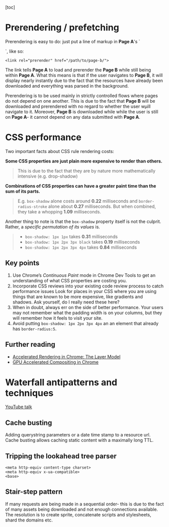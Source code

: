 [toc]
# Prerendering / prefetching
Prerendering is easy to do: just put a line of markup in __Page A__'s `
<head>
`, like so:

```
<link rel="prerender" href="/path/to/page-b/">
```

The link tells __Page A__ to load and prerender the __Page B__ while still being within __Page A__. What this means is 
that if the user navigates to __Page B__, it will display nearly instantly due to the fact that the resources have 
already been downloaded and everything was parsed in the background.

Prerendering is to be used mainly in strictly controlled flows where pages do not depend on one another. This is due 
to the fact that __Page B__ will be downloaded and prerendered with no regard to whether the user wµill navigate to it. 
Moreover, __Page B__ is downloaded while while the user is still on __Page A__- it cannot depend on any data submitted 
with __Page A__.

# CSS performance
Two important facts about CSS rule rendering costs:

**Some CSS properties are just plain more expensive to render than others.**

>This is due to the fact that they are by nature more mathematically intensive (e.g. drop-shadow)

**Combinations of CSS properties can have a greater paint time than the sum of its parts.**

> E.g. `box-shadow` alone costs around **0.22** milliseconds and `border-radius-stroke` alone about **0.27** milliseconds. But when combined, they take a whopping **1.09** milliseconds.

Another thing to note is that the `box-shadow` property itself is not the culprit. Rather, a _specific permutation of its values_ is.

>- `box-shadow: 1px 1px` takes **0.31** milliseconds
>- `box-shadow: 1px 2px 3px black` takes **0.19** milliseconds
>- `box-shadow: 1px 2px 3px 4px` takes **0.84** milliseconds

## Key points
1. Use Chrome’s _Continuous Paint_ mode in Chrome Dev Tools to get an understanding of what CSS properties are costing you.
2. Incorporate CSS reviews into your existing code review process to catch performance issues Look for places in your CSS where you are using things that are known to be more expensive, like gradients and shadows. Ask yourself, do I really need these here?
3. When in doubt, always err on the side of better performance. Your users may not remember what the padding width is on your columns, but they will remember how it feels to visit your site.
4. Avoid putting `box-shadow: 1px 2px 3px 4px` an an element that already has `border-radius:5`.

## Further reading
- [Accelerated Rendering in Chrome: The Layer Model](http://www.html5rocks.com/en/tutorials/speed/layers/)
- [GPU Accelerated Compositing in Chrome](http://www.chromium.org/developers/design-documents/gpu-accelerated-compositing-in-chrome)

# Waterfall antipatterns and techniques
[YouTube talk](http://youtu.be/O5az5D51ACQ?t=32m28s)
## Cache busting
Adding querystring parameters or a date time stamp to a resource url. Cache busting allows caching static content with a maximally long TTL.
## Tripping the lookahead tree parser

```
<meta http-equiv content-type charset>
<meta http-equiv x-ua-compatible>
<base>
```

## Stair-step pattern
If many requests are being made in a sequential order- this is due to the fact of many assets being downloaded and not enough connections available.
The resolution is to create sprite, concatenate scripts and stylesheets, shard the domains etc.